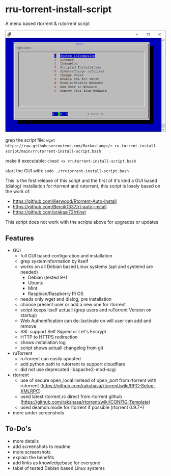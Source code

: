 # rru-torrent-install-script
A menu based rtorrent &amp; rutorrent script

![Logo](https://github.com/MarkusLange/r_ru-torrent-install-script/blob/main/screenshots/menu.PNG)

grep the script file:
`wget https://raw.githubusercontent.com/MarkusLange/r_ru-torrent-install-script/main/rrutorrent-install-script.bash`

make it executable:
`chmod +x rrutorrent-install-script.bash`

start the GUI with:
`sudo ./rrutorrent-install-script.bash`

This is the first release of this script and the first of it's kind a GUI based (dialog) installation for rtorrent and rutorrent, this script is losely based on the work of:
- https://github.com/Kerwood/Rtorrent-Auto-Install
- https://github.com/Bercik1337/rt-auto-install
- https://github.com/arakasi72/rtinst

This script does not work with the scripts above for upgrades or updates

## Features ##
- GUI
  - full GUI based configuration and installation
  - grep systeminformation by itself
  - works on all Debian based Linux systems (apt and systemd are needed)
    - Debian (tested 9+)
    - Ubuntu
    - Mint
    - Raspbian/Raspberry Pi OS
  - needs only wget and dialog, pre installation
  - choose present user or add a new one for rtorrent
  - script keeps itself actuall (grep users and ruTorrent Version on startup)
  - Web Authenification can de-/activate on will user can add and remove
  - SSL support Self Signed or Let's Encrypt
  - HTTP to HTTPS redirection
  - shows installation log
  - script shows actuall changelog from git
- ruTorrent
  - ruTorrent can easily updated
  - add python path to rutorrent to support cloudflare
  - did not use deprecated libapache2-mod-scgi
- rtorrent
  - use of secure open_local instead of open_port from rtorrent with rutorrent (https://github.com/rakshasa/rtorrent/wiki/RPC-Setup-XMLRPC)
  - used latest rtorrent.rc direct from rtorrent github (https://github.com/rakshasa/rtorrent/wiki/CONFIG-Template)
  - used deamon.mode for rtorrent if possible (rtorrent 0.9.7+)
- more under screenshots

## To-Do's ##
- more details
- add screenshots to readme
- more screenshots
- explain the benefits
- add links as knowledgebase for everyone
- tabel of tested Debian based Linux systems
